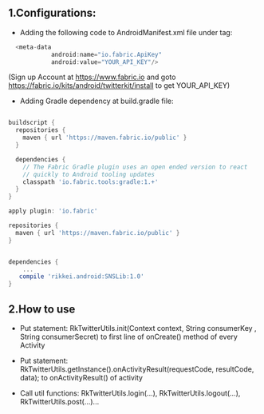 ## 1.Configurations:

* Adding the following code to AndroidManifest.xml file under </application> tag:
```gradle
  <meta-data
            android:name="io.fabric.ApiKey"
            android:value="YOUR_API_KEY"/>
```		
  (Sign up Account at https://www.fabric.io and  goto https://fabric.io/kits/android/twitterkit/install to get YOUR_API_KEY)

* Adding Gradle dependency at build.gradle file:
```gradle

buildscript {
  repositories {
    maven { url 'https://maven.fabric.io/public' }
  }

  dependencies {
    // The Fabric Gradle plugin uses an open ended version to react
    // quickly to Android tooling updates
    classpath 'io.fabric.tools:gradle:1.+'
  }
}

apply plugin: 'io.fabric'

repositories {
  maven { url 'https://maven.fabric.io/public' }
}


dependencies {
	...
   compile 'rikkei.android:SNSLib:1.0'
}
```

## 2.How to use

* Put statement: 
      RkTwitterUtils.init(Context context, String consumerKey , String consumerSecret)
	  to first line of onCreate() method of every Activity

* Put statement: 
      RkTwitterUtils.getInstance().onActivityResult(requestCode, resultCode, data);
      to onActivityResult()  of activity
	  
* Call util functions: 
	  RkTwitterUtils.login(...), RkTwitterUtils.logout(...), RkTwitterUtils.post(...)...

